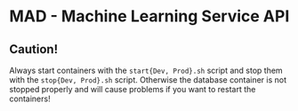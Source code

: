 # MAD - Machine Learning Service API

## Caution!
Always start containers with the ```start{Dev, Prod}.sh``` script and stop them with the ```stop{Dev, Prod}.sh``` script. Otherwise the database container is not stopped properly and will cause problems if you want to restart the containers!

